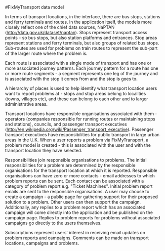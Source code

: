 #FixMyTransport data model

In terms of transport locations, in the interface, there are bus stops, stations and ferry terminals and routes. In the application itself, the models more closely reflect one of the chief data sources, NaPTAN (http://data.gov.uk/dataset/naptan). Stops represent transport access points - so bus stops, but also station platforms and entrances. Stop areas represent stations and ferry terminals, but also groups of related bus stops. Sub-routes are used for problems on train routes to represent the sub-part of the larger route where the problem is.

Each route is associated with a single mode of transport and has one or more associated journey patterns. Each journey pattern for a route has one or more route segments - a segment represents one leg of the journey and is associated with the stop it comes from and the stop is goes to.

A hierarchy of places is used to help identify what transport location users want to report problems at - stops and stop areas belong to localities (towns, villages etc), and these can belong to each other and to larger administrative areas.

Transport locations have responsible organisations associated with them - operators (companies responsible for running routes or maintaining stops and stations), councils, and passenger transport executives (http://en.wikipedia.org/wiki/Passenger_transport_executive). Passenger transport executives have responsibilities for public transport in large urban areas in the U.K. When a user reports a problem via FixMyTransport, a problem model is created - this is associated with the user and with the transport location they have selected. 

Responsibilities join responsible organisations to problems. The initial responsibilities for a problem are determined by the responsible organisations for the transport location at which it is reported. Responsible organisations can have zero or more contacts - email addresses to which problem reports can be sent. Each contact can be associated with a category of problem report e.g. "Ticket Machines". Initial problem report emails are sent to the responsible organisations. A user may choose to create a campaign - a public page for gathering support for their proposed solution to a problem. Other users can then support the campaign. Additionally, any replies to a problem report which has an associated campaign will come directly into the application and be published on the campaign page. Replies to problem reports for problems without associated campaigns go directly to the users themselves. 

Subscriptions represent users' interest in receiving email updates on problem reports and campaigns. Comments can be made on transport locations, campaigns and problems. 
